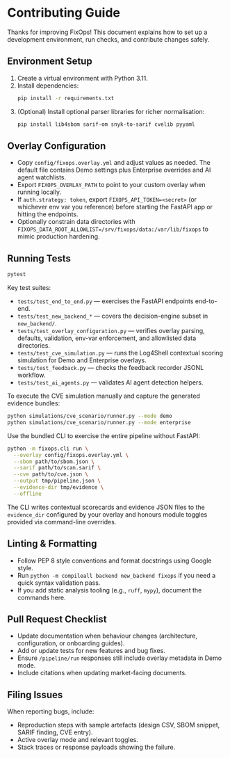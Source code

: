 # Contributing Guide

Thanks for improving FixOps! This document explains how to set up a development environment, run
checks, and contribute changes safely.

## Environment Setup

1. Create a virtual environment with Python 3.11.
2. Install dependencies:
   ```bash
   pip install -r requirements.txt
   ```
3. (Optional) Install optional parser libraries for richer normalisation:
   ```bash
   pip install lib4sbom sarif-om snyk-to-sarif cvelib pyyaml
   ```

## Overlay Configuration

- Copy `config/fixops.overlay.yml` and adjust values as needed. The default file contains Demo settings
  plus Enterprise overrides and AI agent watchlists.
- Export `FIXOPS_OVERLAY_PATH` to point to your custom overlay when running locally.
- If `auth.strategy: token`, export `FIXOPS_API_TOKEN=<secret>` (or whichever env var you reference)
  before starting the FastAPI app or hitting the endpoints.
- Optionally constrain data directories with
  `FIXOPS_DATA_ROOT_ALLOWLIST=/srv/fixops/data:/var/lib/fixops` to mimic production hardening.

## Running Tests

```bash
pytest
```

Key test suites:

- `tests/test_end_to_end.py` — exercises the FastAPI endpoints end-to-end.
- `tests/test_new_backend_*` — covers the decision-engine subset in `new_backend/`.
- `tests/test_overlay_configuration.py` — verifies overlay parsing, defaults, validation, env-var
  enforcement, and allowlisted data directories.
- `tests/test_cve_simulation.py` — runs the Log4Shell contextual scoring simulation for Demo and Enterprise overlays.
- `tests/test_feedback.py` — checks the feedback recorder JSONL workflow.
- `tests/test_ai_agents.py` — validates AI agent detection helpers.

To execute the CVE simulation manually and capture the generated evidence bundles:

```bash
python simulations/cve_scenario/runner.py --mode demo
python simulations/cve_scenario/runner.py --mode enterprise
```

Use the bundled CLI to exercise the entire pipeline without FastAPI:

```bash
python -m fixops.cli run \
  --overlay config/fixops.overlay.yml \
  --sbom path/to/sbom.json \
  --sarif path/to/scan.sarif \
  --cve path/to/cve.json \
  --output tmp/pipeline.json \
  --evidence-dir tmp/evidence \
  --offline
```

The CLI writes contextual scorecards and evidence JSON files to the `evidence_dir` configured by your overlay and honours module toggles provided via command-line overrides.

## Linting & Formatting

- Follow PEP 8 style conventions and format docstrings using Google style.
- Run `python -m compileall backend new_backend fixops` if you need a quick syntax validation pass.
- If you add static analysis tooling (e.g., `ruff`, `mypy`), document the commands here.

## Pull Request Checklist

- Update documentation when behaviour changes (architecture, configuration, or onboarding guides).
- Add or update tests for new features and bug fixes.
- Ensure `/pipeline/run` responses still include overlay metadata in Demo mode.
- Include citations when updating market-facing documents.

## Filing Issues

When reporting bugs, include:

- Reproduction steps with sample artefacts (design CSV, SBOM snippet, SARIF finding, CVE entry).
- Active overlay mode and relevant toggles.
- Stack traces or response payloads showing the failure.
